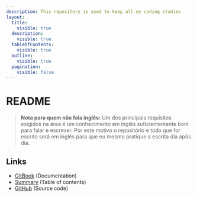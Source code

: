 ```yaml
---
description: This repository is used to keep all my coding studies
layout:
  title:
    visible: true
  description:
    visible: true
  tableOfContents:
    visible: true
  outline:
    visible: true
  pagination:
    visible: false
---
```


# README

> **Nota para quem não fala inglês:** Um dos principais requisitos exigidos na área é um conhecimento em inglês suficientemente bom para falar e escrever. Por este motivo o repositório e tudo que for escrito será em inglês para que eu mesmo pratique a escrita dia após dia.

## Links

* [GitBook](https://caioclopso.gitbook.io/programming-study/) (Documentation)
* [Summary](SUMMARY.md) (Table of contents)
* [GitHub](https://github.com/clopso/programming-book) (Source code)
